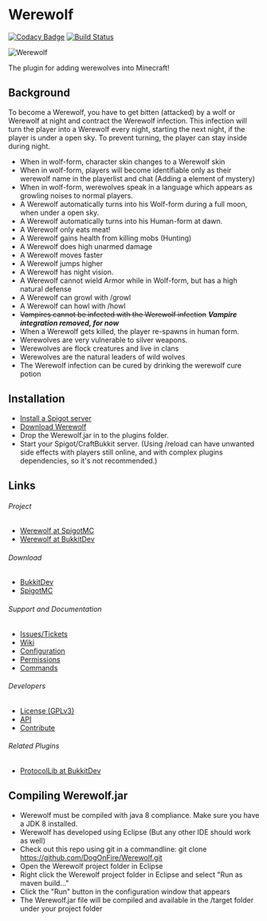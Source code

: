 Werewolf
======

[![Codacy Badge](https://api.codacy.com/project/badge/Grade/8296799b90684dbe8745823d38e26bf0)](https://www.codacy.com/app/Fido2603/Werewolf?utm_source=github.com&amp;utm_medium=referral&amp;utm_content=DoggyCraftDK/Werewolf&amp;utm_campaign=Badge_Grade)
[![Build Status](https://travis-ci.com/DoggyCraftDK/Werewolf.svg?branch=master)](https://travis-ci.com/DoggyCraftDK/Werewolf)

![Werewolf](https://raw.githubusercontent.com/DoggyCraftDK/Werewolf/master/img/Werewolf.jpg)

The plugin for adding werewolves into Minecraft!

Background
---------
To become a Werewolf, you have to get bitten (attacked) by a wolf or Werewolf at night and contract the Werewolf infection. This infection will turn the player into a Werewolf every night, starting the next night, if the player is under a open sky. To prevent turning, the player can stay inside during night.

*  When in wolf-form, character skin changes to a Werewolf skin
*  When in wolf-form, players will become identifiable only as their werewolf name in the playerlist and chat (Adding a element of mystery)
*  When in wolf-form, werewolves speak in a language which appears as growling noises to normal players.
*  A Werewolf automatically turns into his Wolf-form during a full moon, when under a open sky.
*  A Werewolf automatically turns into his Human-form at dawn.
*  A Werewolf only eats meat!
*  A Werewolf gains health from killing mobs (Hunting)
*  A Werewolf does high unarmed damage
*  A Werewolf moves faster
*  A Werewolf jumps higher
*  A Werewolf has night vision.
*  A Werewolf cannot wield Armor while in Wolf-form, but has a high natural defense
*  A Werewolf can growl with /growl
*  A Werewolf can howl with /howl
*  ~~Vampires cannot be infected with the Werewolf infection~~ **_Vampire integration removed, for now_**
*  When a Werewolf gets killed, the player re-spawns in human form.
*  Werewolves are very vulnerable to silver weapons.
*  Werewolves are flock creatures and live in clans
*  Werewolves are the natural leaders of wild wolves
*  The Werewolf infection can be cured by drinking the werewolf cure potion

Installation
---------
* [Install a Spigot server](https://github.com/DogOnFire/Werewolf/#obtain-a-build-of-spigot)
* [Download Werewolf](https://github.com/DogOnFire/Werewolf/#download)
* Drop the Werewolf.jar in to the plugins folder.
* Start your Spigot/CraftBukkit server. (Using /reload can have unwanted side effects with players still online, and with complex plugins dependencies, so it's not recommended.)

Links
---------

###### Project
* [Werewolf at SpigotMC](https://www.spigotmc.org/resources/werewolf.7442/)
* [Werewolf at BukkitDev](https://dev.bukkit.org/bukkit-plugins/werewolf/)

###### Download
* [BukkitDev](https://dev.bukkit.org/projects/werewolf/files/)
* [SpigotMC](https://www.spigotmc.org/resources/werewolf/updates)

###### Support and Documentation
* [Issues/Tickets](https://github.com/DogOnFire/Issues/issues)
* [Wiki](https://github.com/DogOnFire/Docs/wiki)
* [Configuration](https://github.com/DogOnFire/Werewolf/wiki/Configuration)
* [Permissions](https://github.com/DogOnFire/Werewolf/wiki/Permissions)
* [Commands](https://github.com/DogOnFire/Werewolf/wiki/Commands)

###### Developers
* [License (GPLv3)](https://github.com/DogOnFire/Werewolf/blob/master/LICENSE.txt)
* [API](https://github.com/DogOnFire/Docs/wiki/API)
* [Contribute](https://github.com/DogOnFire/Werewolf/blob/master/CONTRIBUTING.md)

###### Related Plugins
* [ProtocolLib at BukkitDev](https://dev.bukkit.org/bukkit-plugins/protocollib)

Compiling Werewolf.jar
---------
* Werewolf must be compiled with java 8 compliance. Make sure you have a JDK 8 installed.
* Werewolf has developed using Eclipse (But any other IDE should work as well)
* Check out this repo using git in a commandline: git clone https://github.com/DogOnFire/Werewolf.git
* Open the Werewolf project folder in Eclipse
* Right click the Werewolf project folder in Eclipse and select "Run as maven build..."
* Click the "Run" button in the configuration window that appears
* The Werewolf.jar file will be compiled and available in the /target folder under your project folder
